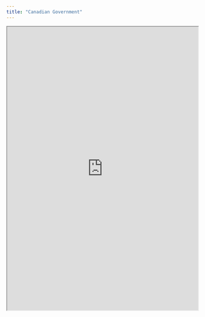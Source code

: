 ```yaml
---
title: "Canadian Government"
---
```




<iframe height="750" width="100%" src="https://ewelton.github.io/ktest/wiki.html#Canadian%20Government"></iframe>

